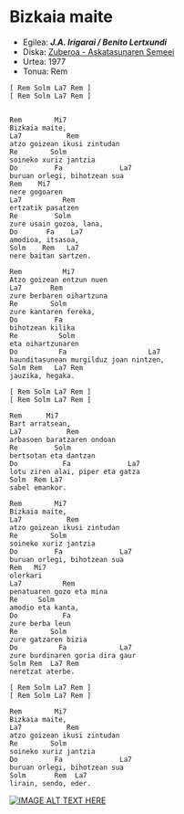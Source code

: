 # Bizkaia maite

   * Egilea: ***J.A. Irigarai / Benito Lertxundi***
   * Diska: [Zuberoa - Askatasunaren Semeei](https://eu.wikipedia.org/wiki/Zuberoa/Askatasunaren_semeei)
   * Urtea: 1977
   * Tonua: Rem


```
[ Rem Solm La7 Rem ]
[ Rem Solm La7 Rem ]


Rem        Mi7
Bizkaia maite,
La7           Rem
atzo goizean ikusi zintudan
Re        Solm
soineko xuriz jantzia
Do         Fa              La7
buruan orlegi, bihotzean sua
Rem    Mi7    
nere gogoaren
La7          Rem
ertzatik pasatzen
Re         Solm      
zure usain gozoa, lana,
Do       Fa    La7
amodioa, itsasoa,
Solm    Rem   La7
nere baitan sartzen.

Rem          Mi7
Atzo goizean entzun nuen
La7       Rem
zure berbaren oihartzuna
Re        Solm
zure kantaren fereka,
Do         Fa
bihotzean kilika
Re          Solm
eta oihartzunaren
Do          Fa                    La7
haunditasunean murgilduz joan nintzen,
Solm Rem   La7 Rem
jauzika, hegaka.

[ Rem Solm La7 Rem ]
[ Rem Solm La7 Rem ]

Rem      Mi7
Bart arratsean,
La7           Rem
arbasoen baratzaren ondoan
Re         Solm
bertsotan eta dantzan
Do           Fa              La7
lotu ziren alai, piper eta gatza
Solm  Rem La7
sabel emankor.

Rem        Mi7
Bizkaia maite,
La7           Rem
atzo goizean ikusi zintudan
Re        Solm
soineko xuriz jantzia
Do         Fa              La7
buruan orlegi, bihotzean sua
Rem   Mi7
olerkari
La7          Rem
penatuaren gozo eta mina
Re     Solm
amodio eta kanta,
Do           Fa
zure berba leun
Re        Solm
zure gatzaren bizia
Do          Fa             La7
zure burdinaren goria dira gaur
Solm Rem  La7 Rem
neretzat aterbe.

[ Rem Solm La7 Rem ]
[ Rem Solm La7 Rem ]

Rem        Mi7
Bizkaia maite,
La7           Rem
atzo goizean ikusi zintudan
Re        Solm
soineko xuriz jantzia
Do         Fa              La7
buruan orlegi, bihotzean sua
Solm       Rem  La7
lirain, sendo, eder.
```


[![IMAGE ALT TEXT HERE](http://img.youtube.com/vi/GLtimPGqp7k/0.jpg)](http://www.youtube.com/watch?v=GLtimPGqp7k)
